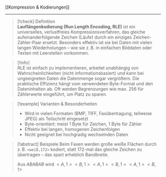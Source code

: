 [[Kompression & Kodierungen]]

---

> [!check] Definition  
> **Lauflängenkodierung (Run Length Encoding, RLE)** ist ein universelles, verlustfreies Kompressionsverfahren, das gleiche aufeinanderfolgende Zeichen (Läufe) durch ein einziges Zeichen-Zähler-Paar ersetzt. Besonders effektiv ist sie bei Daten mit vielen langen Wiederholungen – wie sie z. B. in einfachen Bilddaten oder Texten mit Leerstellen vorkommen.

> [!info]  
> RLE ist einfach zu implementieren, arbeitet unabhängig von Wahrscheinlichkeiten (nicht informationsbasiert) und kann bei ungeeigneten Daten die Datenmenge sogar vergrößern. Die praktische Effizienz hängt vom verwendeten Byte-Format und den Dateninhalten ab. Oft werden Begrenzungen wie max. 256 für Zählerwerte eingeführt, um Platz zu sparen.

> [!example] Varianten & Besonderheiten
>
> -   Wird in vielen Formaten (BMP, TIFF, Faxübertragung, teilweise JPEG) als Teilschritt eingesetzt
> -   Byte-orientiert: meist 1 Byte für Zeichen, 1 Byte für Zähler
> -   Effektiv bei langen, homogenen Zeichenfolgen
> -   Nicht geeignet bei hochgradig wechselnden Daten

> [!abstract] Beispiele
> Beim Faxen werden große weiße Flächen durch z. B. `<weiß,172>` kodiert, statt $172$-mal das gleiche Zeichen zu übertragen – das spart erheblich Bandbreite.
>
> Aus $ABABAB$ wird $<A,1><B,1><A,1><B,1><A,1><B,1>$
